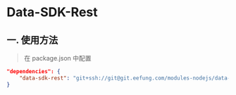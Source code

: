 # Data-SDK-Rest

## 一. 使用方法

> 在 package.json 中配置

```json
"dependencies": {
    "data-sdk-rest": "git+ssh://git@git.eefung.com/modules-nodejs/data-sdk-rest.git#semver:4.2.*"
}
```
